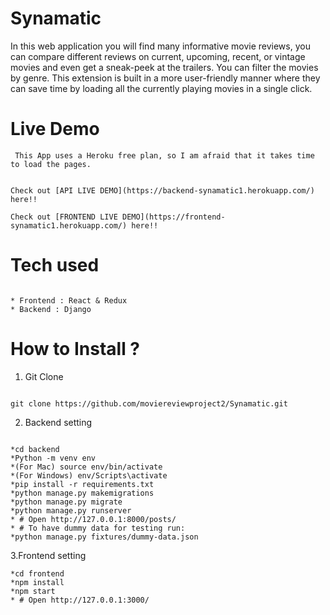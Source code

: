 # Synamatic 
In this web application you will find many informative movie reviews, you can compare different reviews on current, upcoming, recent, or vintage movies and even get a sneak-peek at the trailers. You can filter the movies by genre. This extension is built in a more user-friendly manner where they can save time by loading all the currently playing movies in a single click.

# Live Demo
```
 This App uses a Heroku free plan, so I am afraid that it takes time to load the pages.
 
 
Check out [API LIVE DEMO](https://backend-synamatic1.herokuapp.com/) here!!

Check out [FRONTEND LIVE DEMO](https://frontend-synamatic1.herokuapp.com/) here!!

```

# Tech used
```

* Frontend : React & Redux
* Backend : Django
```
 
# How to Install ?
1. Git Clone
 ```

git clone https://github.com/moviereviewproject2/Synamatic.git

```


2. Backend setting
```

*cd backend
*Python -m venv env
*(For Mac) source env/bin/activate
*(For Windows) env/Scripts\activate
*pip install -r requirements.txt
*python manage.py makemigrations
*python manage.py migrate
*python manage.py runserver
* # Open http://127.0.0.1:8000/posts/
* # To have dummy data for testing run:
*python manage.py fixtures/dummy-data.json
```

3.Frontend setting
```
*cd frontend
*npm install
*npm start
* # Open http://127.0.0.1:3000/

```
